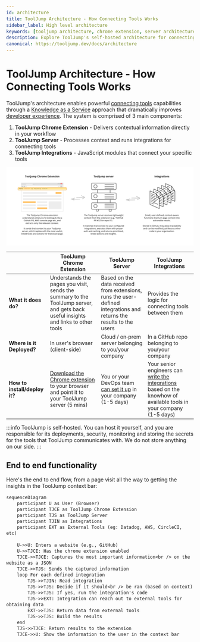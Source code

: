 ```yaml
---
id: architecture
title: ToolJump Architecture - How Connecting Tools Works
sidebar_label: High level architecture
keywords: [tooljump architecture, chrome extension, server architecture, integrations, developer tool platform]
description: Explore ToolJump's self-hosted architecture for connecting developer tools. Learn how Chrome extension, server, and integrations work together to deliver Knowledge as a Service and improve developer experience.
canonical: https://tooljump.dev/docs/architecture
---
```


# ToolJump Architecture - How Connecting Tools Works

ToolJump's architecture enables powerful [connecting tools](/docs/connecting-your-tools-resources) capabilities through a [Knowledge as a Service](/docs/knowledge-as-a-service) approach that dramatically improves [developer experience](/docs/developer-experience). The system is comprised of 3 main components:

1. **ToolJump Chrome Extension** - Delivers contextual information directly in your workflow
2. **ToolJump Server** - Processes context and runs integrations for connecting tools
3. **ToolJump Integrations** - JavaScript modules that connect your specific tools



![ToolJump architecture](/img/tooljump-architecture.png)


|                     | ToolJump Chrome Extension                    | ToolJump Server                    | ToolJump Integrations                    |
|--------------------------|---------------------------------------------|-----------------------------------|------------------------------------------|
| **What it does do?**   | Understands the pages you visit, sends the summary to the ToolJump server, and gets back useful insights and links to other tools | Based on the data received from extensions, runs the user-defined integrations and returns the results to the users  | Provides the logic for connecting tools between them |
| **Where is it Deployed?**   | In user's browser (client-side)               | Cloud / on‑prem server belonging to you/your company            | In a GitHub repo belonging to you/your company|
| **How to install/deploy it?**       | [Download the Chrome extension](./getting-started) to your browser and point it to your ToolJump server (5 mins)                | You or your DevOps team [can set it up](./deploying) in your company (1-5 days)           | Your senior engineers can [write the integrations](./writing-integrations) based on the knowhow of available tools in your company (1-5 days)                  |

:::info
ToolJump is self-hosted. You can host it yourself, and you are responsible for its deployments, security, monitoring and storing the secrets for the tools that ToolJump communicates with. We do not store anything on our side.
:::

## End to end functionality

Here's the end to end flow, from a page visit all the way to getting the insights in the ToolJump context bar:

```mermaid
sequenceDiagram
    participant U as User (Browser)
    participant TJCE as ToolJump Chrome Extension
    participant TJS as ToolJump Server
    participant TJIN as Integrations
    participant EXT as External Tools (eg: Datadog, AWS, CircleCI, etc)

    U->>U: Enters a website (e.g., GitHub)
    U->>TJCE: Has the chrome extension enabled
    TJCE->>TJCE: Captures the most important information<br /> on the website as a JSON
    TJCE->>TJS: Sends the captured information
    loop For each defined integration
        TJS->>TJIN: Read integration
        TJS->>TJS: Decide if it should<br /> be ran (based on context)
        TJS->>TJS: If yes, run the integration's code
        TJS->>EXT: Integration can reach out to external tools for obtaining data
        EXT->>TJS: Return data from external tools
        TJS->>TJS: Build the results
    end
    TJS->>TJCE: Return results to the extension
    TJCE->>U: Show the information to the user in the context bar



```
